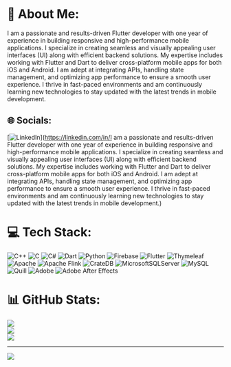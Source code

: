 # 💫 About Me:
I am a passionate and results-driven Flutter developer with one year of experience in building responsive and high-performance mobile applications. I specialize in creating seamless and visually appealing user interfaces (UI) along with efficient backend solutions. My expertise includes working with Flutter and Dart to deliver cross-platform mobile apps for both iOS and Android. I am adept at integrating APIs, handling state management, and optimizing app performance to ensure a smooth user experience. I thrive in fast-paced environments and am continuously learning new technologies to stay updated with the latest trends in mobile development.


## 🌐 Socials:
[![LinkedIn](https://img.shields.io/badge/LinkedIn-%230077B5.svg?logo=linkedin&logoColor=white)](https://linkedin.com/in/I am a passionate and results-driven Flutter developer with one year of experience in building responsive and high-performance mobile applications. I specialize in creating seamless and visually appealing user interfaces (UI) along with efficient backend solutions. My expertise includes working with Flutter and Dart to deliver cross-platform mobile apps for both iOS and Android. I am adept at integrating APIs, handling state management, and optimizing app performance to ensure a smooth user experience. I thrive in fast-paced environments and am continuously learning new technologies to stay updated with the latest trends in mobile development.) 

# 💻 Tech Stack:
![C++](https://img.shields.io/badge/c++-%2300599C.svg?style=for-the-badge&logo=c%2B%2B&logoColor=white) ![C](https://img.shields.io/badge/c-%2300599C.svg?style=for-the-badge&logo=c&logoColor=white) ![C#](https://img.shields.io/badge/c%23-%23239120.svg?style=for-the-badge&logo=csharp&logoColor=white) ![Dart](https://img.shields.io/badge/dart-%230175C2.svg?style=for-the-badge&logo=dart&logoColor=white) ![Python](https://img.shields.io/badge/python-3670A0?style=for-the-badge&logo=python&logoColor=ffdd54) ![Firebase](https://img.shields.io/badge/firebase-%23039BE5.svg?style=for-the-badge&logo=firebase) ![Flutter](https://img.shields.io/badge/Flutter-%2302569B.svg?style=for-the-badge&logo=Flutter&logoColor=white) ![Thymeleaf](https://img.shields.io/badge/Thymeleaf-%23005C0F.svg?style=for-the-badge&logo=Thymeleaf&logoColor=white) ![Apache](https://img.shields.io/badge/apache-%23D42029.svg?style=for-the-badge&logo=apache&logoColor=white) ![Apache Flink](https://img.shields.io/badge/Apache%20Flink-E6526F?style=for-the-badge&logo=Apache%20Flink&logoColor=white) ![CrateDB](https://img.shields.io/badge/CrateDB-009DC7?style=for-the-badge&logo=CrateDB&logoColor=white) ![MicrosoftSQLServer](https://img.shields.io/badge/Microsoft%20SQL%20Server-CC2927?style=for-the-badge&logo=microsoft%20sql%20server&logoColor=white) ![MySQL](https://img.shields.io/badge/mysql-4479A1.svg?style=for-the-badge&logo=mysql&logoColor=white) ![Quill](https://img.shields.io/badge/Quill-52B0E7?style=for-the-badge&logo=apache&logoColor=white) ![Adobe](https://img.shields.io/badge/adobe-%23FF0000.svg?style=for-the-badge&logo=adobe&logoColor=white) ![Adobe After Effects](https://img.shields.io/badge/Adobe%20After%20Effects-9999FF.svg?style=for-the-badge&logo=Adobe%20After%20Effects&logoColor=white)
# 📊 GitHub Stats:
![](https://github-readme-stats.vercel.app/api?username=Engr12345&theme=dark&hide_border=false&include_all_commits=false&count_private=false)<br/>
![](https://github-readme-streak-stats.herokuapp.com/?user=Engr12345&theme=dark&hide_border=false)<br/>
![](https://github-readme-stats.vercel.app/api/top-langs/?username=Engr12345&theme=dark&hide_border=false&include_all_commits=false&count_private=false&layout=compact)

---
[![](https://visitcount.itsvg.in/api?id=Engr12345&icon=0&color=0)](https://visitcount.itsvg.in)

<!-- Proudly created with GPRM ( https://gprm.itsvg.in ) -->
